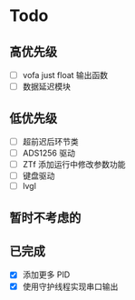 # Todo

## 高优先级

- [ ] vofa just float 输出函数
- [ ] 数据延迟模块

## 低优先级

- [ ] 超前迟后环节类
- [ ] ADS1256 驱动
- [ ] ZTf 添加运行中修改参数功能
- [ ] 键盘驱动
- [ ] lvgl

## 暂时不考虑的

## 已完成

- [X] 添加更多 PID
- [X] 使用守护线程实现串口输出
